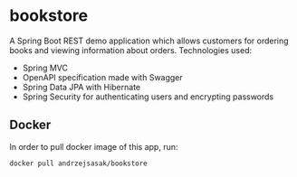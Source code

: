 # bookstore

A Spring Boot REST demo application which allows customers for ordering books and viewing information about
orders.
Technologies used:
- Spring MVC
- OpenAPI specification made with Swagger
- Spring Data JPA with Hibernate
- Spring Security for authenticating users and encrypting passwords

## Docker

In order to pull docker image of this app, run:
```
docker pull andrzejsasak/bookstore
```
